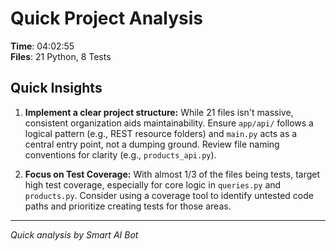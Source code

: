 # Quick Project Analysis

**Time**: 04:02:55  
**Files**: 21 Python, 8 Tests

## Quick Insights

1. **Implement a clear project structure:** While 21 files isn't massive, consistent organization aids maintainability. Ensure `app/api/` follows a logical pattern (e.g., REST resource folders) and `main.py` acts as a central entry point, not a dumping ground. Review file naming conventions for clarity (e.g., `products_api.py`).

2. **Focus on Test Coverage:** With almost 1/3 of the files being tests, target high test coverage, especially for core logic in `queries.py` and `products.py`. Consider using a coverage tool to identify untested code paths and prioritize creating tests for those areas.


---
*Quick analysis by Smart AI Bot*
